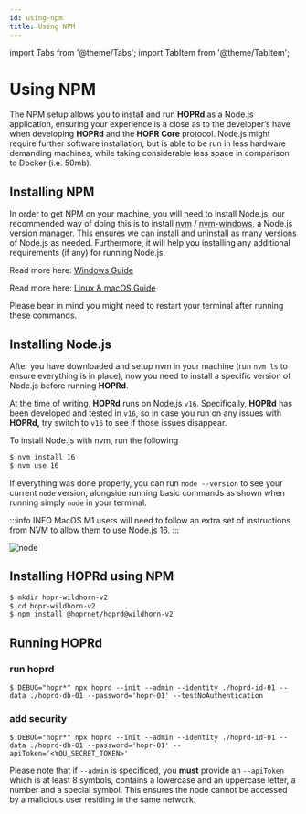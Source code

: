 ```yaml
---
id: using-npm
title: Using NPM
---
```


import Tabs from '@theme/Tabs';
import TabItem from '@theme/TabItem';

# Using NPM

The NPM setup allows you to install and run **HOPRd** as a Node.js application, ensuring your experience is a close as to the developer’s have when developing **HOPRd** and the **HOPR Core** protocol. Node.js might require further software installation, but is able to be run in less hardware demanding machines, while taking considerable less space in comparison to Docker \(i.e. 50mb\).

## Installing NPM

In order to get NPM on your machine, you will need to install Node.js, our recommended way of doing this is to install [nvm](https://github.com/nvm-sh/nvm) / [nvm-windows](https://github.com/coreybutler/nvm-windows), a Node.js version manager. This ensures we can install and uninstall as many versions of Node.js as needed. Furthermore, it will help you installing any additional requirements \(if any\) for running Node.js.

<Tabs>
<TabItem value="win" label="Windows">

Read more here: [Windows Guide](https://github.com/coreybutler/nvm-windows#install-nvm-windows)

</TabItem>
<TabItem value="linux_mac" label="Linux and macOS">

Read more here: [Linux & macOS Guide](https://github.com/nvm-sh/nvm#installing-and-updating)

</TabItem>
</Tabs>

Please bear in mind you might need to restart your terminal after running these commands.

## Installing Node.js

After you have downloaded and setup nvm in your machine \(run `nvm ls` to ensure everything is in place\), now you need to install a specific version of Node.js before running **HOPRd**.

At the time of writing, **HOPRd** runs on Node.js `v16`. Specifically, **HOPRd** has been developed and tested in `v16`, so in case you run on any issues with **HOPRd,** try switch to `v16` to see if those issues disappear.

To install Node.js with nvm, run the following

```bash
$ nvm install 16
$ nvm use 16
```

If everything was done properly, you can run `node --version` to see your current `node` version, alongside running basic commands as shown when running simply `node` in your terminal.

:::info INFO
   MacOS M1 users will need to follow an extra set of instructions from [NVM](https://github.com/nvm-sh/nvm#macos-troubleshooting) to allow them to use Node.js 16.
:::

![node](/img/node/node.gif)


## Installing HOPRd using NPM

```bash
$ mkdir hopr-wildhorn-v2
$ cd hopr-wildhorn-v2
$ npm install @hoprnet/hoprd@wildhorn-v2
```

## Running HOPRd


### run hoprd
```
$ DEBUG="hopr*" npx hoprd --init --admin --identity ./hoprd-id-01 --data ./hoprd-db-01 --password='hopr-01' --testNoAuthentication
```
### add security
```
$ DEBUG="hopr*" npx hoprd --init --admin --identity ./hoprd-id-01 --data ./hoprd-db-01 --password='hopr-01' --apiToken='<YOU_SECRET_TOKEN>'
```
Please note that if `--admin` is specificed, you **must** provide an `--apiToken` which is at least 8 symbols, contains a lowercase and an uppercase letter, a number and a special symbol. This ensures the node cannot be accessed by a malicious user residing in the same network.

